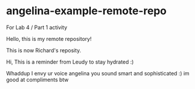 # angelina-example-remote-repo
For Lab 4 / Part 1 activity

Hello, this is my remote repository!

This is now Richard's reposity.

Hi, This is a reminder from Leudy to stay hydrated :)

Whaddup I envy ur voice angelina you sound smart and sophisticated :) im good at compliments btw 
